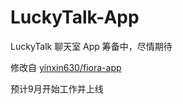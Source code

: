 # LuckyTalk-App

LuckyTalk 聊天室 App 筹备中，尽情期待

修改自 [yinxin630/fiora-app](https://github.com/yinxin630/fiora-app)

预计9月开始工作并上线
